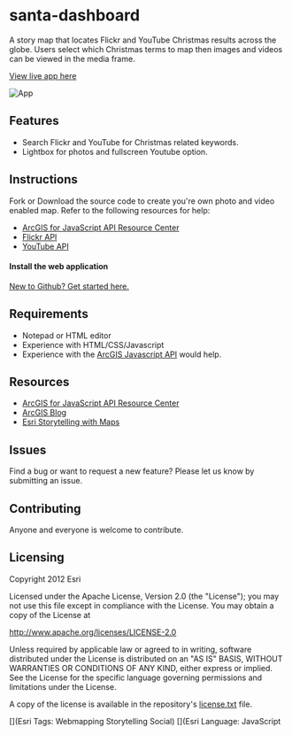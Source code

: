 # santa-dashboard

A story map that locates Flickr and YouTube Christmas results across the globe. Users select which Christmas terms to map then images and videos can be viewed in the media frame.

[View live app here](http://storymaps.esri.com/stories/2012/santa-dashboard/)

![App](https://raw.github.com/Esri/santa-dashboard/master/images/santa-dashboard.png)

## Features
* Search Flickr and YouTube for Christmas related keywords.
* Lightbox for photos and fullscreen Youtube option.

## Instructions

Fork or Download the source code to create you're own photo and video enabled map. Refer to the following resources for help:

* [ArcGIS for JavaScript API Resource Center](http://help.arcgis.com/en/webapi/javascript/arcgis/index.html)
* [Flickr API](http://www.flickr.com/services/api/)
* [YouTube API](https://developers.google.com/youtube/)

#### Install the web application


[New to Github? Get started here.](http://htmlpreview.github.com/?https://github.com/Esri/esri.github.com/blob/master/help/esri-getting-to-know-github.html)

## Requirements

* Notepad or HTML editor
* Experience with HTML/CSS/Javascript
* Experience with the [ArcGIS Javascript API](http://links.esri.com/javascript) would help.

## Resources

* [ArcGIS for JavaScript API Resource Center](http://help.arcgis.com/en/webapi/javascript/arcgis/index.html)
* [ArcGIS Blog](http://blogs.esri.com/esri/arcgis/)
* [Esri Storytelling with Maps](http://storymaps.esri.com)

## Issues

Find a bug or want to request a new feature?  Please let us know by submitting an issue.

## Contributing

Anyone and everyone is welcome to contribute.

## Licensing
Copyright 2012 Esri

Licensed under the Apache License, Version 2.0 (the "License");
you may not use this file except in compliance with the License.
You may obtain a copy of the License at

   http://www.apache.org/licenses/LICENSE-2.0

Unless required by applicable law or agreed to in writing, software
distributed under the License is distributed on an "AS IS" BASIS,
WITHOUT WARRANTIES OR CONDITIONS OF ANY KIND, either express or implied.
See the License for the specific language governing permissions and
limitations under the License.

A copy of the license is available in the repository's [license.txt](https://raw.github.com/Esri/santa-dashboard/master/license.txt) file.

[](Esri Tags: Webmapping Storytelling Social)
[](Esri Language: JavaScript
